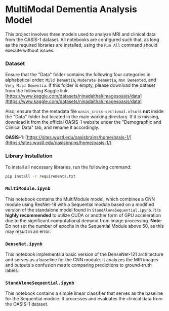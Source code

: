 # MultiModal Dementia Analysis Model

This project involves three models used to analyze MRI and clinical data from the OASIS-1 dataset. All notebooks are configured such that, as long as the required libraries are installed, using the `Run All` command should execute without issues.

### Dataset

Ensure that the "Data" folder contains the following four categories in alphabetical order: `Mild Dementia`, `Moderate Dementia`, `Non Demented`, and `Very Mild Dementia`. If this folder is empty, please download the dataset from the following Kaggle link:
[https://www.kaggle.com/datasets/ninadaithal/imagesoasis/data](https://www.kaggle.com/datasets/ninadaithal/imagesoasis/data)

Also, ensure that the metadata file `oasis_cross-sectional.xlsx` is **not** inside the "Data" folder but located in the main working directory. If it is missing, download it from the official OASIS-1 website under the "Demographic and Clinical Data" tab, and rename it accordingly.

**OASIS-1**: [https://sites.wustl.edu/oasisbrains/home/oasis-1/](https://sites.wustl.edu/oasisbrains/home/oasis-1/)

### Library Installation

To install all necessary libraries, run the following command:

```bash
pip install -r requirements.txt
```

### `MultiModule.ipynb`

This notebook contains the MultiModule model, which combines a CNN module using ResNet-18 with a Sequential module based on a modified version of the standalone model found in `StandAloneSequential.ipynb`.
It is **highly recommended** to utilize CUDA or another form of GPU acceleration due to the significant computational demand from image processing.
**Note**: Do not set the number of epochs in the Sequential Module above 50, as this may result in an error.

### `DenseNet.ipynb`

This notebook implements a basic version of the DenseNet-121 architecture and serves as a baseline for the CNN module. It analyzes the MRI images and outputs a confusion matrix comparing predictions to ground-truth labels.

### `StandAloneSequential.ipynb`

This notebook contains a simple linear classifier that serves as the baseline for the Sequential module. It processes and evaluates the clinical data from the OASIS-1 dataset.

